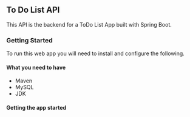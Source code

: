 <h2>To Do List API</h2>

This API is the backend for a ToDo List App built with Spring Boot.

<h3>Getting Started</h3>

To run this web app you will need to install and configure the following.

<h4>What you need to have </h4>
<ul>
<li>Maven</li>
<li>MySQL</li>
<li>JDK</li>
</ul>

<h4>Getting the app started</h4>


